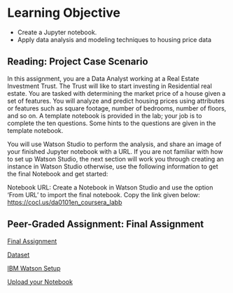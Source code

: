 # Learning Objective

* Create a Jupyter notebook.
* Apply data analysis and modeling techniques to housing price data

## Reading: Project Case Scenario

In this assignment, you are a Data Analyst working at a Real Estate Investment Trust. The Trust will like to start investing in Residential real estate. You are tasked with determining the market price of a house given a set of features. You will analyze and predict housing prices using attributes or features such as square footage, number of bedrooms, number of floors, and so on. A template notebook is provided in the lab; your job is to complete the ten questions. Some hints to the questions are given in the template notebook.

You will use Watson Studio to perform the analysis, and share an image of your finished Jupyter notebook with a URL. If you are not familiar with how to set up Watson Studio, the next section will work you through creating an instance in Watson Studio otherwise, use the following information to get the final Notebook and get started:

Notebook URL: Create a Notebook in Watson Studio and use the option ‘From URL’ to import the final notebook. Copy the link given below: https://cocl.us/da0101en_coursera_labb

## Peer-Graded Assignment: Final Assignment

[Final Assignment](https://cf-courses-data.s3.us.cloud-object-storage.appdomain.cloud/IBMDeveloperSkillsNetwork-DA0101EN-SkillsNetwork/labs/FinalModule_Coursera/instructions.md.html)

[Dataset](https://www.kaggle.com/harlfoxem/housesalesprediction?utm_medium=Exinfluencer&utm_source=Exinfluencer&utm_content=000026UJ&utm_term=10006555&utm_id=NA-SkillsNetwork-coursesedxorg-SkillsNetworkCoursesIBMDeveloperSkillsNetworkDA0101ENSkillsNetwork20235326-2021-01-01)

[IBM Watson Setup](https://cf-courses-data.s3.us.cloud-object-storage.appdomain.cloud/IBMDeveloperSkillsNetwork-DA0101EN-SkillsNetwork/labs/FinalModule_Coursera/IBM_Watson_Setup.md.html)

[Upload your Notebook](https://cf-courses-data.s3.us.cloud-object-storage.appdomain.cloud/IBMDeveloperSkillsNetwork-DA0101EN-SkillsNetwork/labs/FinalModule_Coursera/UploadnotebookDA.md.html)

